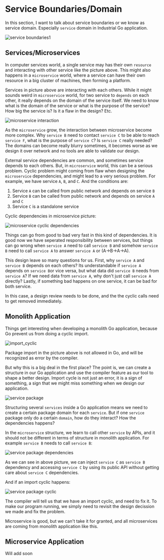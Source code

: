 # Service Boundaries/Domain

In this section, I want to talk about service boundaries or we know as service domain. Especially `service` domain in Industrial Go application.

![service boundaries1](/docs/images/service_boundaries1.png)

## Services/Microservices

In computer services world, a single service may has their own `resource` and  interacting with other service like the picture above. This might also happens in a `microservice` world, where a service can have their own resource in a big cluster of machines, then forming a platform.

Services in picture above are interacting with each others. While it might sounds weird in `microservice` world, for two service to `depends` on each other, it really depends on the domain of the service itself. We need to know what is the domain of the service or what is the purpose of the service? How big the service is? Is it a flaw in the design? Etc.

![microservice interaction](/docs/images/microservice_interaction.png)

As the `microservice` grow, the interaction between microservice become more complex. Why `service B` need to contact `service C` to be able to reach `service F`, what is the purpose of `service C`? Is `service C` really needed? The domains can become really blurry sometimes, it becomes worse as we design it over network and no tools are able to validate our design.

External service dependencies are common, and sometimes service depends to each others. But, in `microservice` world, this can be a serious problem. Cyclic problem might coming from flaw when designing the `microservice` dependencies, and might lead to a very serious problem. For example, we have service `A`, `B`, and `C`. And the conditions are:

1. Service `A` can be called from public network and depends on service `B`
2. Service `B` can be called from public network and depends on service `A` and `C`
3. Service `C` is a standalone service

Cyclic dependencies in microservice picture:

![microservice cyclic dependencies](/docs/images/microservice_cylic.png)

Things can go from good to bad very fast in this kind of dependencies. It is good now we have seperated responsibility between services, but things can go wrong when `service A` need to call `service B` and somehow `service B` need to call `service A` to answer `service A` or (A->B->A->A). 

This design leave so many questions for us. First, why `service A` and `service B` depends on each others? Its understandable if `service A` depends on `service B`or vice versa, but what data did `service B` needs from `service A`? If we need data from `service A`, why don't just call `service A` directly? Lastly, if something bad happens on one service, it can be bad for both service.

In this case, a design review needs to be done, and the the cyclic calls need to get removed immediately.

## Monolith Application

Things get interesting when developing a monolith Go application, because Go prevent us from doing a cyclic import.

![import_cyclic](/docs/images/import_cyclic.png)

Package import in the picture above is not allowed in Go, and will be recognized as error by the compiler.

But why this is a big deal in the first place? The point is, we can create a structure in our Go application and use the compiler feature as our tool to shape a better design. Import cycle is not just an error, it is a sign of something, a sign that we might miss something when we design our application.

![service package](/docs/images/service_package.png)

Structuring several `services` inside a Go application means we need to create a certain package domain for each `service`. But if one `service` package only do a certain `domain`, how do they interact? How the dependencies happens?

In the `microservice` structure, we learn to call other `service` by APIs, and it should not be different in terms of structure in monolith application. For example `service B` needs to call `service B`:

![service package dependencies](/docs/images/service_package_dependencies.png)

As we can see in above picture, we can inject `service C` as `service B` dependency and accessing `service C` by using its public API without getting care about `service C` dependencies. 

And if an import cyclic happens:

![service package cyclic](/docs/images/service_package_cyclic.png)

The compiler will tell us that we have an import cyclic, and need to fix it. To make our program running, we simply need to revisit the design decission we made and fix the problem. 

Microservice is good, but we can't take it for granted, and all microservices are coming from monolith application like this.

## Microservice Application

Will add soon
